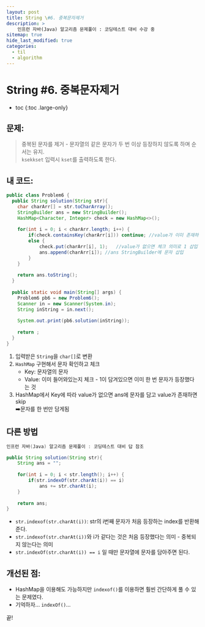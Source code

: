 ```yaml
---
layout: post
title: String \#6. 중복문자제거
description: >
    인프런 자바(Java) 알고리즘 문제풀이 : 코딩테스트 대비 수강 중
sitemap: true
hide_last_modified: true
categories:
  - til
  - algorithm
---
```


# String \#6. 중복문자제거

* toc
{:toc .large-only}

## 문제: 

> 중복된 문자를 제거 - 문자열의 같은 문자가 두 번 이상 등장하지 않도록 하며 순서는 유지.  
> `ksekkset` 입력시 `kset`를 출력하도록 한다. 

## 내 코드:

```java
public class Problem6 {
  public String solution(String str){
	char charArr[] = str.toCharArray();
	StringBuilder ans = new StringBuilder();
	HashMap<Character, Integer> check = new HashMap<>();
	
	for(int i = 0; i < charArr.length; i++) {
		if(check.containsKey(charArr[i])) continue;	//value가 이미 존재하면 skip
		else {
			check.put(charArr[i], 1);	//value가 없으면 체크 의미로 1 삽입
			ans.append(charArr[i]);	//ans StringBuilder에 문자 삽입
		}
	}
	
	return ans.toString();
  }
  
  public static void main(String[] args) {
    Problem6 pb6 = new Problem6();
    Scanner in = new Scanner(System.in);
    String inString = in.next();
    
    System.out.print(pb6.solution(inString));
      
    return ;
  }
}
```
1. 입력받은 `String`을 `char[]`로 변환
2. `HashMap` 구현해서 문자 확인하고 체크
	- Key: 문자열의 문자
	- Value: 이미 들어와있는지 체크 - 1이 담겨있으면 이미 한 번 문자가 등장했다는 것
3. HashMap에서 Key에 따라 value가 없으면 ans에 문자를 담고 value가 존재하면 skip  
	➡️문자를 한 번만 담게됨 

## 다른 방법 

```java
인프런 자바(Java) 알고리즘 문제풀이 : 코딩테스트 대비 답 참조

public String solution(String str){
	String ans = "";
	
	for(int i = 0; i < str.length(); i++) {
		if(str.indexOf(str.charAt(i)) == i) 
			ans += str.charAt(i);
	}
	
	return ans;
}
```

- `str.indexof(str.charAt(i))`: str의 i번째 문자가 처음 등장하는 index를 반환해준다.
- `str.indexof(str.charAt(i))`와 i가 같다는 것은 처음 등장했다는 의미 - 중복되지 않는다는 의미
- `str.indexOf(str.charAt(i)) == i` 일 때만 문자열에 문자를 담아주면 된다.

## 개선된 점:
- HashMap을 이용해도 가능하지만 `indexof()`를 이용하면 훨씬 간단하게 풀 수 있는 문제였다.
- 기억하자... `indexOf()`...

끝!